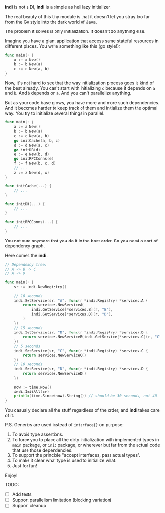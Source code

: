 **indi** is not a DI, **indi** is a simple as hell lazy initializer.

The real beauty of this tiny module is that it doesn't let you stray too far from the Go style into the dark world of
Java.

The problem it solves is only initialization. It doesn't do anything else.

Imagine you have a giant application that access same stateful resources in different places. You write something like
this (go style!):

```go
func main() {
    a := a.New()
    b := b.New(a)
    c := c.New(a, b)
}
```

Now, it's not hard to see that the way initialization process goes is kind of the best already. You can't start
with initializing `c` because it depends on `a` and `b`. And `b` depends on `a`. And you can't parallelize anything.

But as your code base grows, you have more and more such dependencies. And it becomes harder to keep track of them and
initialize them the optimal way. You try to initialize several things in parallel.

```go
func main() {
    a := a.New()
    b := b.New(a)
    c := c.New(a, b)
    go initCache(a, b, c)
    d := d.New(a, c)
    go initDB(d)
    e := e.New(b, d)
    go initRPCConns(e)
    f := f.New(b, c, d)
    // ...
    z := z.New(d, x)
}

func initCache(...) {
    // ...
}

func initDB(...) {
    // ...
}

func initRPCConns(...) {
    // ...
}
```

You not sure anymore that you do it in the bost order. So you need a sort of dependency graph.

Here comes the **indi**.

```go
// Dependency tree:
// A -> B -> C
// A -> D

func main() {
	sr := indi.NewRegistry()

	// 10 seconds
	indi.SetService(sr, "A", func(r *indi.Registry) *services.A {
		return services.NewServiceA(
			indi.GetService[*services.B](r, "B"),
			indi.GetService[*services.D](r, "D"),
		)
	})
	// 15 seconds
	indi.SetService(sr, "B", func(r *indi.Registry) *services.B {
		return services.NewServiceB(indi.GetService[*services.C](r, "C"))
	})
	// 5 seconds
	indi.SetService(sr, "C", func(r *indi.Registry) *services.C {
		return services.NewServiceC()
	})
	// 10 seconds
	indi.SetService(sr, "D", func(r *indi.Registry) *services.D {
		return services.NewServiceD()
	})

	now := time.Now()
	indi.InitAll(sr)
	println(time.Since(now).String()) // should be 30 seconds, not 40
}
```

You casually declare all the stuff regardless of the order, and **indi** takes care of it.

P.S. Generics are used instead of `interface{}` on purpose:
1. To avoid type assertions.
2. To force you to place all the dirty initialization with implemented types in `main` package, or `init` package, or
wherever but far from the actual code that use those dependencies.
3. To support the principle "accept interfaces, pass actual types".
4. To make it clear what type is used to initialize what.
5. Just for fun!

Enjoy!

TODO:
- [ ] Add tests
- [ ] Support parallelism limitation (blocking variation)
- [ ] Support cleanup
